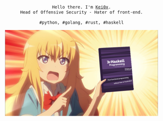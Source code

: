 <p align="center">
  <br>
  <br>
  <br>
  <samp>Hello there. I'm <a href="https://github.com/kei0x">Kei0x</a>.<br> Head of Offensive Security - Hater of front-end.<br><br>#python, #golang, #rust, #haskell</samp>
  <br>
  <br>
  <img src="https://github.com/kei0x/kei0x/blob/master/picture.png" width="600" />
</p>
